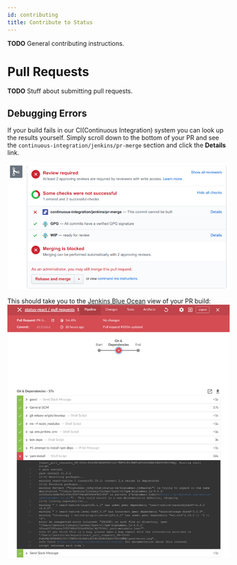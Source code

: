 ```yaml
---
id: contributing
title: Contribute to Status
---
```


__TODO__ General contributing instructions.

# Pull Requests

__TODO__ Stuff about submitting pull requests.

## Debugging Errors

If your build fails in our CI(Continuous Integration) system you can look up the results yourself.
Simply scroll down to the bottom of your PR and see the `continuous-integration/jenkins/pr-merge` section and click the __Details__ link.

![Pull Request Build Failure](/docs/assets/status-gh-pr-ci.png)

This should take you to the [Jenkins Blue Ocean](https://jenkins.io/projects/blueocean/) view of your PR build:
![CI Build Error](/docs/assets/status-gh-pr-error.png)
